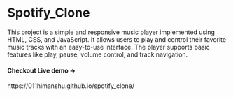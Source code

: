 <h1>Spotify_Clone</h1>
This project is a simple and responsive music player implemented using HTML, CSS, and JavaScript. It allows users to play and control their favorite music tracks with an easy-to-use interface. The player supports basic features like play, pause, volume control, and track navigation.</br>
<h4>Checkout Live demo -></h4>
https://011himanshu.github.io/spotify_clone/
